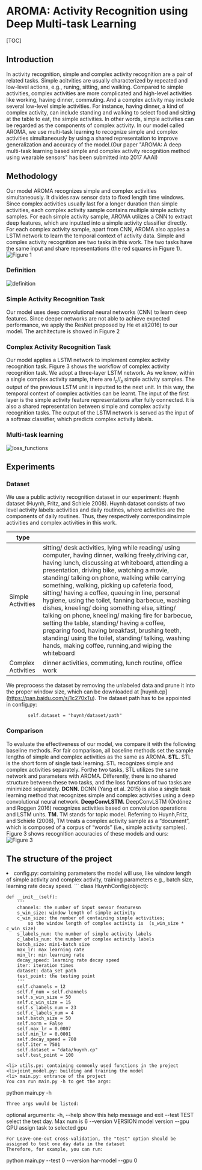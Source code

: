 # AROMA: Activity Recognition using Deep Multi-task Learning
[TOC]
## Introduction
In activity recognition, simple and complex activity recognition are a pair of related tasks. Simple acitvities are usually characterized by repeated and low-level actions, e.g., runing, sitting, and walking. Compared to simple activities, complex activities are more complicated and high-level  activities like working, having dinner, commuting. And a complex activity may include several low-level simple activities. For instance, having dinner, a kind of complex activity, can include standing and walking to select food and sitting at the table to eat, the simple activities. In other words, simple activities can be regarded as the components of complex activity. In our model called AROMA, we use multi-task learning to recognize simple and complex activities simultaneously by using a shared representation to improve generalization and accuracy of the model.(Our paper "AROMA: A deep multi-task learning based simple and complex activity recognition method using wearable sensors" has been submitted into 2017 AAAI)

## Methodology
Our model AROMA recognizes simple and complex activities simultaneously. It divides raw sensor data to fixed length time windows. Since complex activities usually last for a longer duration than simple activities, each complex activity sample contains multiple simple activity samples. For each simple activity sample, AROMA utilizes a CNN to extract deep features, which are inputted into a simple activity classifier directly. For each complex activity sample, apart from CNN, AROMA also applies a LSTM network to learn the temporal context of activity data. Simple and complex activity recognition are two tasks in this work. The two tasks have the same input and share representations (the red squares in Figure 1).
![Figure 1](https://github.com/drewanye/har-joint-model/blob/master/diagram/har-joint-model.png "Figure 1")

### Definition
![definition](https://github.com/drewanye/har-joint-model/blob/master/diagram/definition.png)

### Simple Activity Recognition Task
Our model uses deep convolutional neural networks (CNN) to learn deep features. Since deeper networks are not able to achieve expected performance, we apply the ResNet proposed by He et al(2016) to our model. The architecture is showed in Figure 2

### Complex Activity Recognition Task
Our model applies a LSTM network to implement complex activity recognition task. Figure 3 shows the workflow of complex activity recognition task. We adopt a three-layer LSTM network. As we know, within a single complex activity sample, there are $l_c/l_s$ simple activity samples. The output of the previous LSTM unit is inputted to the next unit. In this way, the temporal context of complex activities can be learnt.
The input of the first layer is the simple activity feature representations after fully connected. It is also a shared representation between simple and complex activity recognition tasks. The output of the LSTM network is served as the input of a softmax classifier, which predicts complex activity labels.

### Multi-task learning
![loss_functions](https://github.com/drewanye/har-joint-model/blob/master/diagram/loss_functions.png)

## Experiments
### Dataset
We use a public activity recognition dataset in our experiment: Huynh dataset (Huynh, Fritz, and Schiele 2008). Huynh dataset consists of two level activity labels: activities and daily routines, where activities are the components of daily routines. Thus, they respectively correspondinsimple activities and complex activities in this work.

|  type |   |
|--------|--------|
|    Simple Activities    |   sitting/ desk activities, lying while reading/ using computer, having dinner, walking freely,driving car, having lunch, discussing at whiteboard, attending a presentation, driving bike, watching a movie, standing/ talking on phone, walking while carrying something, walking, picking up cafeteria food, sitting/ having a coffee, queuing in line, personal hygiene, using the toilet, fanning barbecue, washing dishes, kneeling/ doing something else, sitting/ talking on phone, kneeling/ making fire for barbecue, setting the table, standing/ having a coffee, preparing food, having breakfast, brushing teeth, standing/ using the toilet, standing/ talking, washing hands, making coffee, running,and wiping the whiteboard |
| Complex Activities| dinner activities, commuting, lunch routine, office work |

We preprocess the dataset by removing the unlabeled data and prune it into the proper window size, which can be downloaded at [huynh.cp] (https://pan.baidu.com/s/1c270xTu). The dataset path has to be appointed in config.py:
```
        self.dataset = "huynh/dataset/path"

```

### Comparison
To evaluate the effectiveness of our model, we compare it with the following baseline methods. For fair comparison, all baseline methods set the sample lengths of simple and
complex activities as the same as AROMA.
**STL.** STL is the short form of single task learning. STL recognizes simple and complex activities separately. Forthe two tasks, STL utilizes the same network and parameters with AROMA. Differently, there is no shared structure between these two tasks, and the loss functions of two tasks are minimized separately.
**DCNN.** DCNN (Yang et al. 2015) is also a single task learning method that recognizes simple and complex activities using a deep convolutional neural network.
**DeepConvLSTM.** DeepConvLSTM (Ordónez and Roggen 2016) recognizes activities based on convolution operations and LSTM units.
**TM.** TM stands for topic model. Referring to Huynh,Fritz, and Schiele (2008), TM treats a complex activity sample as a “document”, which is composed of a corpus of “words” (i.e., simple activity samples). Figure 3 shows recognition accuracies of these models and ours:
![Figure 3](https://github.com/drewanye/har-joint-model/blob/master/diagram/experiment_results.png "Figure 3")

## The structure of the project
<li> config.py:  containing parameters the model will use, like window length of simple activity and complex activity, training parameters e.g., batch size, learning rate decay speed.
```
class HuynhConfig(object):

    def __init__(self):
        '''
        channels: the number of input sensor featuresn
        s_win_size: window length of simple activity
        c_win_size: the number of containing simple activities;
            so the window length of complex activity is  (s_win_size * c_win_size)
        s_labels_num: the number of simple activity labels
        c_labels_num: the number of complex activity labels
        batch_size: mini-batch size
        max_lr: max learning rate
        min_lr: min learning rate
        decay_speed: learning rate decay speed
        iter: iteration times
        dataset: data_set path
        test_point: the testing point
        '''
        self.channels = 12
        self.f_num = self.channels
        self.s_win_size = 50
        self.c_win_size = 15
        self.s_labels_num = 23
        self.c_labels_num = 4
        self.batch_size = 50
        self.norm = False
        self.max_lr = 0.0007
        self.min_lr = 0.0001
        self.decay_speed = 700
        self.iter = 7501
        self.dataset = "data/huynh.cp"
        self.test_point = 100
```
<li> utils.py: containing commonly used functions in the project
<li>joint_model.py: building and training the model
<li> main.py: entrance of the project
You can run main.py -h to get the args:
```
python main.py -h
```
Three args would be listed:
```
optional arguments:
  -h, --help         show this help message and exit
  --test TEST        select the test day. Max num is 6
  --version VERSION  model version
  --gpu GPU          assign task to selected gpu

```
For Leave-one-out cross-validation, the "test" option should be assigned to test one day data in the dataset
Therefore, for example, you can run:
```
python main.py --test 0 --version har-model --gpu 0
```











